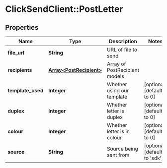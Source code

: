# ClickSendClient::PostLetter

## Properties
Name | Type | Description | Notes
------------ | ------------- | ------------- | -------------
**file_url** | **String** | URL of file to send | 
**recipients** | [**Array&lt;PostRecipient&gt;**](PostRecipient.md) | Array of PostRecipient models | 
**template_used** | **Integer** | Whether using our template | [optional] [default to 0]
**duplex** | **Integer** | Whether letter is duplex | [optional] [default to 0]
**colour** | **Integer** | Whether letter is in colour | [optional] [default to 0]
**source** | **String** | Source being sent from | [optional] [default to &#39;sdk&#39;]


